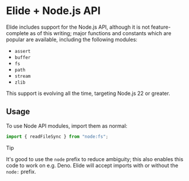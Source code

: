 # Elide + Node.js API

Elide includes support for the Node.js API, although it is not feature-complete as of this writing; major functions and
constants which are popular are available, including the following modules:

- `assert`
- `buffer`
- `fs`
- `path`
- `stream`
- `zlib`

This support is evolving all the time, targeting Node.js 22 or greater.

## Usage

To use Node API modules, import them as normal:
```javascript
import { readFileSync } from "node:fs";
```

> [!TIP]
> It's good to use the `node` prefix to reduce ambiguity; this also enables this code to work on e.g. Deno. Elide will
> accept imports with or without the `node:` prefix.
